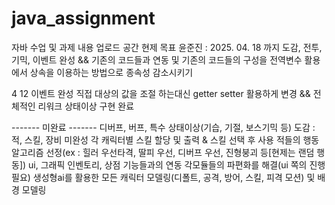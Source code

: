 # java_assignment
자바 수업 및 과제 내용 업로드 공간
현제 목표
윤준진 : 2025. 04. 18 까지 도감, 전투, 기믹, 이벤트 완성 && 기존의 코드들과 연동 및 기존의 코드들의 구성을 전역변수 활용에서 상속을 이용하는 방법으로 종속성 감소시키기

4 12 
이벤트 완성
직접 대상의 값을 조절 하는대신 getter setter 활용하게 변경 && 전체적인 리워크
 상태이상 구현 완료

------- 미완료 -------
디버프, 버프, 특수 상태이상(기습, 기절, 보스기믹 등)
도감 : 적, 스킬, 장비 미완성
각 캐릭터별 스킬 할당 및 출력 & 스킬 선택 후 사용
적들의 행동 알고리즘 선정(ex : 힐러 우선타격, 딸피 우선, 디버프 우선, 진형붕괴 등[현제는 랜덤 행동])
ui, 그래픽
인벤토리, 상점 기능들과의 연동
각모듈들의 파편화를 해결(ui 쪽의 진행 필요)
생성형ai를 활용한 모든 캐릭터 모델링(디폴트, 공격, 방어, 스킬, 피격 모션) 및 배경 모델링